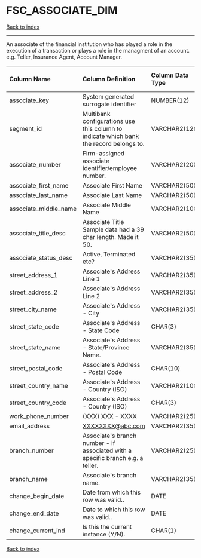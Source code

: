 # FSC_ASSOCIATE_DIM

[Back to index](./index.md)

---

An associate of the financial institution who has played a role in the execution of a transaction or plays a role in the managment of an account.  e.g. Teller, Insurance Agent, Account Manager.

| Column Name           | Column Definition                                                                      | Column Data Type   | Column Null Option   | PK   | FK   |
|:----------------------|:---------------------------------------------------------------------------------------|:-------------------|:---------------------|:-----|:-----|
| associate_key         | System generated surrogate identifier                                                  | NUMBER(12)         | Not Null             | Yes  | No   |
| segment_id            | Multibank configurations use this column to indicate which bank the record belongs to. | VARCHAR2(128)      | Not Null             | Yes  | No   |
| associate_number      | Firm-assigned associate identifier/employee number.                                    | VARCHAR2(20)       | Null                 | No   | No   |
| associate_first_name  | Associate First Name                                                                   | VARCHAR2(50)       | Null                 | No   | No   |
| associate_last_name   | Associate Last Name                                                                    | VARCHAR2(50)       | Null                 | No   | No   |
| associate_middle_name | Associate Middle Name                                                                  | VARCHAR2(100)      | Null                 | No   | No   |
| associate_title_desc  | Associate Title Sample data had a 39 char length.  Made it 50.                         | VARCHAR2(50)       | Null                 | No   | No   |
| associate_status_desc | Active, Terminated etc?                                                                | VARCHAR2(35)       | Null                 | No   | No   |
| street_address_1      | Associate's Address Line 1                                                             | VARCHAR2(35)       | Null                 | No   | No   |
| street_address_2      | Associate's Address Line 2                                                             | VARCHAR2(35)       | Null                 | No   | No   |
| street_city_name      | Associate's Address - City                                                             | VARCHAR2(35)       | Null                 | No   | No   |
| street_state_code     | Associate's Address - State Code                                                       | CHAR(3)            | Null                 | No   | No   |
| street_state_name     | Associate's Address - State/Province Name.                                             | VARCHAR2(35)       | Null                 | No   | No   |
| street_postal_code    | Associate's Address - Postal Code                                                      | CHAR(10)           | Null                 | No   | No   |
| street_country_name   | Associate's Address - Country (ISO)                                                    | VARCHAR2(100)      | Null                 | No   | No   |
| street_country_code   | Associate's Address - Country (ISO)                                                    | CHAR(3)            | Null                 | No   | No   |
| work_phone_number     | (XXX) XXX - XXXX                                                                       | VARCHAR2(25)       | Null                 | No   | No   |
| email_address         | XXXXXXXX@abc.com                                                                       | VARCHAR2(35)       | Null                 | No   | No   |
| branch_number         | Associate's branch number - if associated with a specific branch e.g. a teller.        | VARCHAR2(25)       | Null                 | No   | No   |
| branch_name           | Associate's branch name.                                                               | VARCHAR2(35)       | Null                 | No   | No   |
| change_begin_date     | Date from which this row was valid..                                                   | DATE               | Null                 | No   | No   |
| change_end_date       | Date to which this row was valid..                                                     | DATE               | Not Null             | No   | No   |
| change_current_ind    | Is this the current instance (Y/N).                                                    | CHAR(1)            | Not Null             | No   | No   |

[Back to index](./index.md)